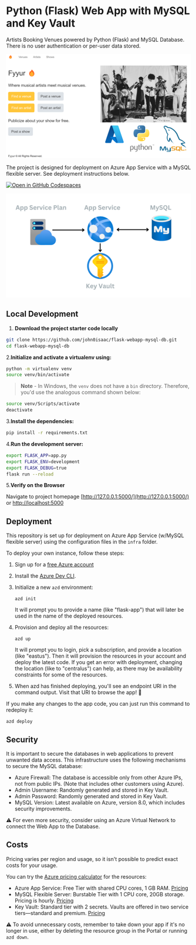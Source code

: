 # Python (Flask) Web App with MySQL and Key Vault

Artists Booking Venues powered by Python (Flask) and MySQL Database.
There is no user authentication or per-user data stored.

![Screenshot of website landing page](./repo-thumbnail.png)

The project is designed for deployment on Azure App Service with a MySQL flexible server. See deployment instructions below.

[![Open in GitHub Codespaces](https://github.com/codespaces/badge.svg)](https://codespaces.new/john0isaac/flask-webapp-mysql-db?devcontainer_path=.devcontainer/devcontainer.json)

![Architecture Diagram: App Service, MySQL server, Key Vault](./architecture-diagram.png)

## Local Development

1. **Download the project starter code locally**

  ```bash
  git clone https://github.com/john0isaac/flask-webapp-mysql-db.git
  cd flask-webapp-mysql-db
  ```

2.**Initialize and activate a virtualenv using:**

```bash
python -m virtualenv venv
source venv/bin/activate
```

>**Note** - In Windows, the `venv` does not have a `bin` directory. Therefore, you'd use the analogous command shown below:

```bash
source venv/Scripts/activate
deactivate
```

3.**Install the dependencies:**

```bash
pip install -r requirements.txt
```

4.**Run the development server:**

```bash
export FLASK_APP=app.py
export FLASK_ENV=development
export FLASK_DEBUG=true
flask run --reload
```

5.**Verify on the Browser**

Navigate to project homepage [http://127.0.0.1:5000/](http://127.0.0.1:5000/) or [http://localhost:5000](http://localhost:5000)

## Deployment

This repository is set up for deployment on Azure App Service (w/MySQL flexible server) using the configuration files in the `infra` folder.

To deploy your own instance, follow these steps:

1. Sign up for a [free Azure account](https://azure.microsoft.com/free/)

2. Install the [Azure Dev CLI](https://learn.microsoft.com/azure/developer/azure-developer-cli/install-azd).

3. Initialize a new `azd` environment:

    ```shell
    azd init
    ```

    It will prompt you to provide a name (like "flask-app") that will later be used in the name of the deployed resources.

4. Provision and deploy all the resources:

    ```shell
    azd up
    ```

    It will prompt you to login, pick a subscription, and provide a location (like "eastus"). Then it will provision the resources in your account and deploy the latest code. If you get an error with deployment, changing the location (like to "centralus") can help, as there may be availability constraints for some of the resources.

5. When azd has finished deploying, you'll see an endpoint URI in the command output. Visit that URI to browse the app! 🎉

If you make any changes to the app code, you can just run this command to redeploy it:

```shell
azd deploy
```

## Security

It is important to secure the databases in web applications to prevent unwanted data access.
This infrastructure uses the following mechanisms to secure the MySQL database:

* Azure Firewall: The database is accessible only from other Azure IPs, not from public IPs. (Note that includes other customers using Azure).
* Admin Username: Randomly generated and stored in Key Vault.
* Admin Password: Randomly generated and stored in Key Vault.
* MySQL Version: Latest available on Azure, version 8.0, which includes security improvements.

⚠️ For even more security, consider using an Azure Virtual Network to connect the Web App to the Database.

## Costs

Pricing varies per region and usage, so it isn't possible to predict exact costs for your usage.

You can try the [Azure pricing calculator](https://azure.microsoft.com/pricing/calculator/) for the resources:

* Azure App Service: Free Tier with shared CPU cores, 1 GB RAM. [Pricing](https://azure.microsoft.com/pricing/details/app-service/linux/)
* MySQL Flexible Server: Burstable Tier with 1 CPU core, 20GB storage. Pricing is hourly. [Pricing](https://azure.microsoft.com/pricing/details/mysql/)
* Key Vault: Standard tier with 2 secrets. Vaults are offered in two service tiers—standard and premium. [Pricing](https://azure.microsoft.com/pricing/details/key-vault/)

⚠️ To avoid unnecessary costs, remember to take down your app if it's no longer in use,
either by deleting the resource group in the Portal or running `azd down`.
